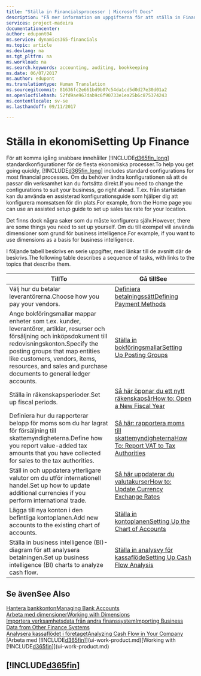 ```yaml
---
title: "Ställa in Financialsprocesser | Microsoft Docs"
description: "Få mer information om uppgifterna för att ställa in Finance i ditt företag som passar alla behov av redovisning, granskning eller bokföring."
services: project-madeira
documentationcenter: 
author: edupont04
ms.service: dynamics365-financials
ms.topic: article
ms.devlang: na
ms.tgt_pltfrm: na
ms.workload: na
ms.search.keywords: accounting, auditing, bookkeeping
ms.date: 06/07/2017
ms.author: edupont
ms.translationtype: Human Translation
ms.sourcegitcommit: 81636fc2e661bd9b07c54da1cd5d0d27e30d01a2
ms.openlocfilehash: 52fd9ae967dab9c6f90733e1ea25b6c875374243
ms.contentlocale: sv-se
ms.lasthandoff: 09/11/2017

---
```

# <a name="setting-up-finance"></a><span data-ttu-id="6600b-103">Ställa in ekonomi</span><span class="sxs-lookup"><span data-stu-id="6600b-103">Setting Up Finance</span></span>
<span data-ttu-id="6600b-104">För att komma igång snabbare innehåller [!INCLUDE[d365fin_long](includes/d365fin_long_md.md)] standardkonfigurationer för de flesta ekonomiska processer.</span><span class="sxs-lookup"><span data-stu-id="6600b-104">To help you get going quickly, [!INCLUDE[d365fin_long](includes/d365fin_long_md.md)] includes standard configurations for most financial processes.</span></span> <span data-ttu-id="6600b-105">Om du behöver ändra konfigurationen så att de passar din verksamhet kan du fortsätta direkt.</span><span class="sxs-lookup"><span data-stu-id="6600b-105">If you need to change the configurations to suit your business, go right ahead.</span></span> <span data-ttu-id="6600b-106">T.ex. från startsidan kan du använda en assisterad konfigurationsguide som hjälper dig att konfigurera momsatsen för din plats.</span><span class="sxs-lookup"><span data-stu-id="6600b-106">For example, from the Home page you can use an assisted setup guide to set up sales tax rate for your location.</span></span>  

<span data-ttu-id="6600b-107">Det finns dock några saker som du måste konfigurera själv.</span><span class="sxs-lookup"><span data-stu-id="6600b-107">However, there are some things you need to set up yourself.</span></span> <span data-ttu-id="6600b-108">Om du till exempel vill använda dimensioner som grund för business intelligence.</span><span class="sxs-lookup"><span data-stu-id="6600b-108">For example, if you want to use dimensions as a basis for business intelligence.</span></span>  

<span data-ttu-id="6600b-109">I följande tabell beskrivs en serie uppgifter, med länkar till de avsnitt där de beskrivs.</span><span class="sxs-lookup"><span data-stu-id="6600b-109">The following table describes a sequence of tasks, with links to the topics that describe them.</span></span>

| <span data-ttu-id="6600b-110">Till</span><span class="sxs-lookup"><span data-stu-id="6600b-110">To</span></span> | <span data-ttu-id="6600b-111">Gå till</span><span class="sxs-lookup"><span data-stu-id="6600b-111">See</span></span> |
| --- | --- |
| <span data-ttu-id="6600b-112">Välj hur du betalar leverantörerna.</span><span class="sxs-lookup"><span data-stu-id="6600b-112">Choose how you pay your vendors.</span></span> |[<span data-ttu-id="6600b-113">Definiera betalningssätt</span><span class="sxs-lookup"><span data-stu-id="6600b-113">Defining Payment Methods</span></span>](finance-payment-methods.md) |
| <span data-ttu-id="6600b-114">Ange bokföringsmallar mappar enheter som t.ex. kunder, leverantörer, artiklar, resurser och försäljning och inköpsdokument till redovisningskonton.</span><span class="sxs-lookup"><span data-stu-id="6600b-114">Specify the posting groups that map entities like customers, vendors, items, resources, and sales and purchase documents to general ledger accounts.</span></span> |[<span data-ttu-id="6600b-115">Ställa in bokföringsmallar</span><span class="sxs-lookup"><span data-stu-id="6600b-115">Setting Up Posting Groups</span></span>](finance-posting-groups.md)|
| <span data-ttu-id="6600b-116">Ställa in räkenskapsperioder.</span><span class="sxs-lookup"><span data-stu-id="6600b-116">Set up fiscal periods.</span></span> |[<span data-ttu-id="6600b-117">Så här öppnar du ett nytt räkenskapsår</span><span class="sxs-lookup"><span data-stu-id="6600b-117">How to: Open a New Fiscal Year</span></span>](finance-how-open-new-fiscal-year.md) |
| <span data-ttu-id="6600b-118">Definiera hur du rapporterar belopp för moms som du har lagrat för försäljning till skattemyndigheterna.</span><span class="sxs-lookup"><span data-stu-id="6600b-118">Define how you report value-added tax amounts that you have collected for sales to the tax authorities.</span></span> |[<span data-ttu-id="6600b-119">Så här: rapportera moms till skattemyndigheterna</span><span class="sxs-lookup"><span data-stu-id="6600b-119">How To: Report VAT to Tax Authorities</span></span>](finance-how-report-vat.md)|
| <span data-ttu-id="6600b-120">Ställ in och uppdatera ytterligare valutor om du utför internationell handel.</span><span class="sxs-lookup"><span data-stu-id="6600b-120">Set up how to update additional currencies if you perform international trade.</span></span> |[<span data-ttu-id="6600b-121">Så här uppdaterar du valutakurser</span><span class="sxs-lookup"><span data-stu-id="6600b-121">How to: Update Currency Exchange Rates</span></span>](finance-how-update-currencies.md) |
| <span data-ttu-id="6600b-122">Lägga till nya konton i den befintliga kontoplanen.</span><span class="sxs-lookup"><span data-stu-id="6600b-122">Add new accounts to the existing chart of accounts.</span></span> |[<span data-ttu-id="6600b-123">Ställa in kontoplanen</span><span class="sxs-lookup"><span data-stu-id="6600b-123">Setting Up the Chart of Accounts</span></span>](finance-setup-chart-accounts.md) |
| <span data-ttu-id="6600b-124">Ställa in business intelligence (BI)-diagram för att analysera betalningen.</span><span class="sxs-lookup"><span data-stu-id="6600b-124">Set up business intelligence (BI) charts to analyze cash flow.</span></span> |[<span data-ttu-id="6600b-125">Ställa in analysvy för kassaflöde</span><span class="sxs-lookup"><span data-stu-id="6600b-125">Setting Up Cash Flow Analysis</span></span>](finance-setup-cash-flow-analyses.md) |

## <a name="see-also"></a><span data-ttu-id="6600b-126">Se även</span><span class="sxs-lookup"><span data-stu-id="6600b-126">See Also</span></span>
[<span data-ttu-id="6600b-127">Hantera bankkonton</span><span class="sxs-lookup"><span data-stu-id="6600b-127">Managing Bank Accounts</span></span>](bank-manage-bank-accounts.md)  
[<span data-ttu-id="6600b-128">Arbeta med dimensioner</span><span class="sxs-lookup"><span data-stu-id="6600b-128">Working with Dimensions</span></span>](finance-dimensions.md)  
[<span data-ttu-id="6600b-129">Importera verksamhetsdata från andra finanssystem</span><span class="sxs-lookup"><span data-stu-id="6600b-129">Importing Business Data from Other Finance Systems</span></span>](upload-data.md)  
[<span data-ttu-id="6600b-130">Analysera kassaflödet i företaget</span><span class="sxs-lookup"><span data-stu-id="6600b-130">Analyzing Cash Flow in Your Company</span></span>](finance-analyze-cash-flow.md)  
<span data-ttu-id="6600b-131">[Arbeta med [!INCLUDE[d365fin](includes/d365fin_md.md)]](ui-work-product.md)</span><span class="sxs-lookup"><span data-stu-id="6600b-131">[Working with [!INCLUDE[d365fin](includes/d365fin_md.md)]](ui-work-product.md)</span></span>  

## [!INCLUDE[d365fin](includes/free_trial_md.md)]
